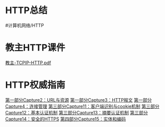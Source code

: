 # HTTP总结
#计算机网络/HTTP

# 教主HTTP课件
<a href='%E6%95%99%E4%B8%BB-TCPIP-HTTP.pdf'>教主-TCPIP-HTTP.pdf</a>

# HTTP权威指南
[第一部分Capture2：URL与资源](bear://x-callback-url/open-note?id=FCC95DB5-CBD9-44E0-AE3F-2BD21118BB84-3605-000092EE1FB8CC0A)
[第一部分Capture3：HTTP报文](bear://x-callback-url/open-note?id=46B0C658-B9B5-440B-BC23-D375B421BB0B-3605-000092EE3BBC72CF)
[第一部分Capture4：连接管理](bear://x-callback-url/open-note?id=E381B594-61BD-43EE-895A-AC357239F1D1-3605-000092EE579060F3)
[第三部分Capture11：客户端识别与cookie机制](bear://x-callback-url/open-note?id=672818D5-E240-4576-9834-11D8F2B041DA-3605-000092EDF3FFEC79)
[第三部分Capture12：基本认证机制](bear://x-callback-url/open-note?id=4A68E7B3-6E85-4735-880B-E8129840ACB3-3605-000092EDFD5A2F30)
[第三部分Capture13：摘要认证机制](bear://x-callback-url/open-note?id=4EA79422-0ABB-498E-87BE-11B97238FAC2-3605-000092EE002C9DC1)
[第三部分Capture14：安全的HTTPS](bear://x-callback-url/open-note?id=D89C8E05-9E19-4786-834A-5B0DD04CEEF4-3605-000092EE063C3EBE)
[第四部分Capture15：实体和编码](bear://x-callback-url/open-note?id=9BE72CF5-340C-4E2C-9908-C37A6CB7D2A3-3605-000092EE1574D6B7)